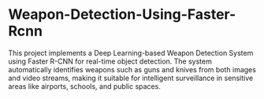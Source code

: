 # Weapon-Detection-Using-Faster-Rcnn
This project implements a Deep Learning-based Weapon Detection System using Faster R-CNN for real-time object detection. The system automatically identifies weapons such as guns and knives from both images and video streams, making it suitable for intelligent surveillance in sensitive areas like airports, schools, and public spaces. 
